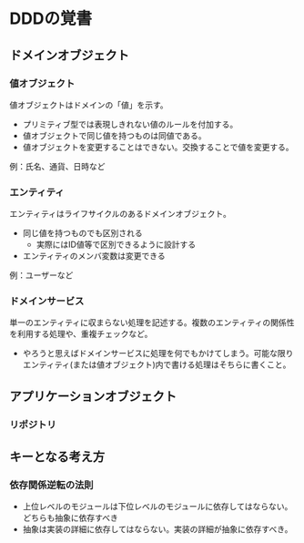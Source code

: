 # DDDの覚書

## ドメインオブジェクト

### 値オブジェクト
値オブジェクトはドメインの「値」を示す。

- プリミティブ型では表現しきれない値のルールを付加する。
- 値オブジェクトで同じ値を持つものは同値である。
- 値オブジェクトを変更することはできない。交換することで値を変更する。

例：氏名、通貨、日時など

### エンティティ
エンティティはライフサイクルのあるドメインオブジェクト。

- 同じ値を持つものでも区別される
  - 実際にはID値等で区別できるように設計する
- エンティティのメンバ変数は変更できる

例：ユーザーなど

### ドメインサービス
単一のエンティティに収まらない処理を記述する。複数のエンティティの関係性を利用する処理や、重複チェックなど。

- やろうと思えばドメインサービスに処理を何でもかけてしまう。可能な限りエンティティ(または値オブジェクト)内で書ける処理はそちらに書くこと。

## アプリケーションオブジェクト

### リポジトリ


## キーとなる考え方

### 依存関係逆転の法則

- 上位レベルのモジュールは下位レベルのモジュールに依存してはならない。どちらも抽象に依存すべき
- 抽象は実装の詳細に依存してはならない。実装の詳細が抽象に依存すべき。